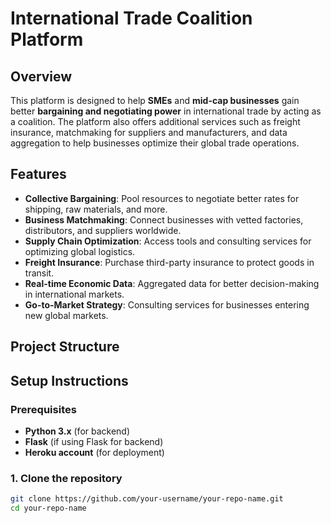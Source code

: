 # International Trade Coalition Platform

## Overview
This platform is designed to help **SMEs** and **mid-cap businesses** gain better **bargaining and negotiating power** in international trade by acting as a coalition. The platform also offers additional services such as freight insurance, matchmaking for suppliers and manufacturers, and data aggregation to help businesses optimize their global trade operations.

## Features
- **Collective Bargaining**: Pool resources to negotiate better rates for shipping, raw materials, and more.
- **Business Matchmaking**: Connect businesses with vetted factories, distributors, and suppliers worldwide.
- **Supply Chain Optimization**: Access tools and consulting services for optimizing global logistics.
- **Freight Insurance**: Purchase third-party insurance to protect goods in transit.
- **Real-time Economic Data**: Aggregated data for better decision-making in international markets.
- **Go-to-Market Strategy**: Consulting services for businesses entering new global markets.

## Project Structure
## Setup Instructions

### Prerequisites
- **Python 3.x** (for backend)
- **Flask** (if using Flask for backend)
- **Heroku account** (for deployment)

### 1. Clone the repository
```bash
git clone https://github.com/your-username/your-repo-name.git
cd your-repo-name
